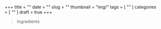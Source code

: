 +++
title = ""
date = ""
slug = ""
thumbnail = "img/"
tags = [
  ""
]
categories = [
  ""
]
draft = true
+++

> Ingredients
>
>
